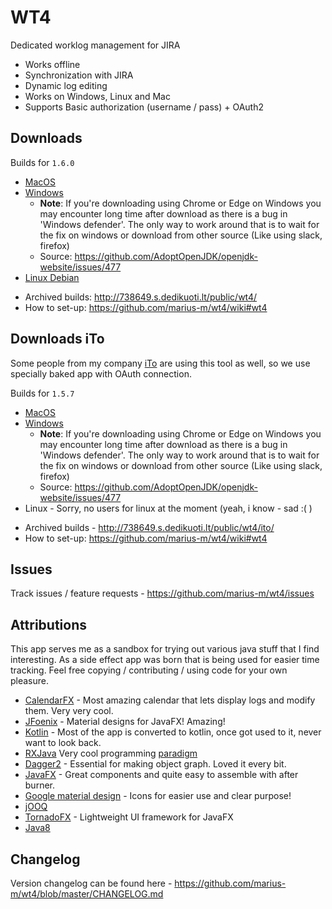 # WT4

Dedicated worklog management for JIRA

* Works offline
* Synchronization with JIRA
* Dynamic log editing
* Works on Windows, Linux and Mac
* Supports Basic authorization (username / pass) + OAuth2

## Downloads

Builds for `1.6.0`

* [MacOS](http://738649.s.dedikuoti.lt/public/wt4/WT4-1.6.0.dmg)
* [Windows](http://738649.s.dedikuoti.lt/public/wt4/WT4-1.6.0.exe)
  - **Note**: If you're downloading using Chrome or Edge on Windows you may encounter long time after download as there is a bug in 'Windows defender'. The only way to work around that is to wait for the fix on windows or download from other source (Like using slack, firefox)
  - Source: https://github.com/AdoptOpenJDK/openjdk-website/issues/477
* [Linux Debian](http://738649.s.dedikuoti.lt/public/wt4/wt4-1.6.0.deb)

- Archived builds: http://738649.s.dedikuoti.lt/public/wt4/
- How to set-up: https://github.com/marius-m/wt4/wiki#wt4
  
## Downloads iTo
Some people from my company [iTo](https://www.ito.lt/) are using this tool as well, so we use specially baked app with OAuth connection. 

Builds for `1.5.7`

* [MacOS](http://738649.s.dedikuoti.lt/public/wt4/ito/WT4-1.6.0.dmg)
* [Windows](http://738649.s.dedikuoti.lt/public/wt4/ito/WT4-1.6.0.exe)
  - **Note**: If you're downloading using Chrome or Edge on Windows you may encounter long time after download as there is a bug in 'Windows defender'. The only way to work around that is to wait for the fix on windows or download from other source (Like using slack, firefox)
  - Source: https://github.com/AdoptOpenJDK/openjdk-website/issues/477
* Linux - Sorry, no users for linux at the moment (yeah, i know - sad :( )

- Archived builds - http://738649.s.dedikuoti.lt/public/wt4/ito/
- How to set-up: https://github.com/marius-m/wt4/wiki#wt4
 
## Issues

Track issues / feature requests - https://github.com/marius-m/wt4/issues

## Attributions

This app serves me as a sandbox for trying out various java stuff that I find interesting. As a side effect app was born that is being used for easier time tracking. 
Feel free copying / contributing / using code for your own pleasure. 

* [CalendarFX](https://github.com/dlemmermann/CalendarFX) - Most amazing calendar that lets display logs and modify them. Very very cool.  
* [JFoenix](http://www.jfoenix.com/) - Material designs for JavaFX! Amazing!
* [Kotlin](https://kotlinlang.org/) - Most of the app is converted to kotlin, once got used to it, never want to look back. 
* [RXJava](https://github.com/ReactiveX/RxJava) Very cool programming [paradigm](http://reactivex.io/)
* [Dagger2](https://github.com/google/dagger) - Essential for making object graph. Loved it every bit.
* [JavaFX](http://docs.oracle.com/javase/8/javase-clienttechnologies.htm) - Great components and quite easy to assemble with after burner.
* [Google material design](https://design.google.com/icons/) - Icons for easier use and clear purpose!
* [jOOQ](https://www.jooq.org/)
* [TornadoFX]() - Lightweight UI framework for JavaFX
* [Java8](http://www.oracle.com/technetwork/java/javase/overview/java8-2100321.html)

## Changelog

Version changelog can be found here - https://github.com/marius-m/wt4/blob/master/CHANGELOG.md
